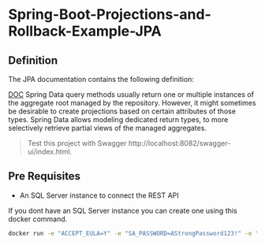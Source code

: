# Spring-Boot-Projections-and-Rollback-Example-JPA

## Definition

The JPA documentation contains the following definition:

[DOC](https://docs.spring.io/spring-data/jpa/docs/current/reference/html/)
Spring Data query methods usually return one or multiple instances of the aggregate root managed by the repository. However, it might sometimes be desirable to create projections based on certain attributes of those types. Spring Data allows modeling dedicated return types, to more selectively retrieve partial views of the managed aggregates.

> Test this project with Swagger http://localhost:8082/swagger-ui/index.html.
## Pre Requisites

- An SQL Server instance to connect the REST API

If you dont have an SQL Server instance you can create one using this docker command.

```bash
docker run -e "ACCEPT_EULA=Y" -e "SA_PASSWORD=AStrongPassword123!" -e "MSSQL_PID=Express" -p 1433:1433 -d mcr.microsoft.com/mssql/server:2019-latest 
```
